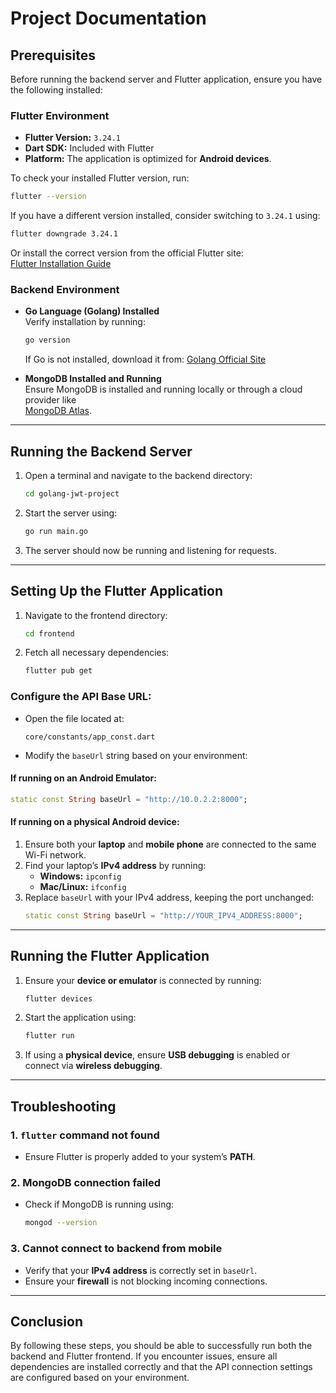 # Project Documentation

## Prerequisites

Before running the backend server and Flutter application, ensure you have the following installed:

### Flutter Environment
- **Flutter Version:** `3.24.1`
- **Dart SDK:** Included with Flutter
- **Platform:** The application is optimized for **Android devices**.

To check your installed Flutter version, run:
```bash
flutter --version
```
If you have a different version installed, consider switching to `3.24.1` using:
```bash
flutter downgrade 3.24.1
```
Or install the correct version from the official Flutter site:  
[Flutter Installation Guide](https://flutter.dev/docs/get-started/install)

### Backend Environment
- **Go Language (Golang) Installed**  
  Verify installation by running:
  ```bash
  go version
  ```
  If Go is not installed, download it from: [Golang Official Site](https://golang.org/dl/)

- **MongoDB Installed and Running**  
  Ensure MongoDB is installed and running locally or through a cloud provider like  
  [MongoDB Atlas](https://www.mongodb.com/atlas/database).

---

## Running the Backend Server
1. Open a terminal and navigate to the backend directory:
   ```bash
   cd golang-jwt-project
   ```
2. Start the server using:
   ```bash
   go run main.go
   ```
3. The server should now be running and listening for requests.

---

## Setting Up the Flutter Application
1. Navigate to the frontend directory:
   ```bash
   cd frontend
   ```
2. Fetch all necessary dependencies:
   ```bash
   flutter pub get
   ```

### Configure the API Base URL:
- Open the file located at:
  ```
  core/constants/app_const.dart
  ```
- Modify the `baseUrl` string based on your environment:

#### **If running on an Android Emulator:**
```dart
static const String baseUrl = "http://10.0.2.2:8000";
```

#### **If running on a physical Android device:**
1. Ensure both your **laptop** and **mobile phone** are connected to the same Wi-Fi network.
2. Find your laptop’s **IPv4 address** by running:
   - **Windows:** `ipconfig`
   - **Mac/Linux:** `ifconfig`
3. Replace `baseUrl` with your IPv4 address, keeping the port unchanged:
   ```dart
   static const String baseUrl = "http://YOUR_IPV4_ADDRESS:8000";
   ```

---

## Running the Flutter Application
1. Ensure your **device or emulator** is connected by running:
   ```bash
   flutter devices
   ```
2. Start the application using:
   ```bash
   flutter run
   ```
3. If using a **physical device**, ensure **USB debugging** is enabled or connect via **wireless debugging**.

---

## Troubleshooting

### **1. `flutter` command not found**
- Ensure Flutter is properly added to your system’s **PATH**.

### **2. MongoDB connection failed**
- Check if MongoDB is running using:
  ```bash
  mongod --version
  ```

### **3. Cannot connect to backend from mobile**
- Verify that your **IPv4 address** is correctly set in `baseUrl`.
- Ensure your **firewall** is not blocking incoming connections.

---

## Conclusion
By following these steps, you should be able to successfully run both the backend and Flutter frontend. If you encounter issues, ensure all dependencies are installed correctly and that the API connection settings are configured based on your environment.
